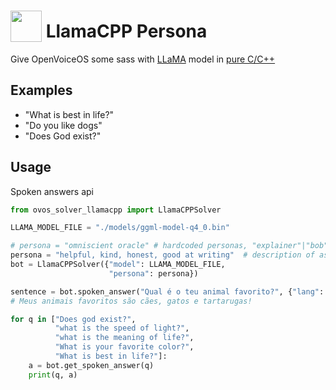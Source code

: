 # <img src='https://camo.githubusercontent.com/0941c760a0702f80cbb8e16433afa1d0a76edfb82b6bae35271cf86a8c02e062/68747470733a2f2f692e6962622e636f2f6859666e31547a2f6c6c616d61637070336c6f772e6a7067' card_color='#40DBB0' width='50' height='50' style='vertical-align:bottom'/> LlamaCPP Persona
 
Give OpenVoiceOS some sass with [LLaMA](https://arxiv.org/abs/2302.13971) model in [pure C/C++](https://github.com/ggerganov/llama.cpp)

## Examples 
* "What is best in life?"
* "Do you like dogs"
* "Does God exist?"


## Usage

Spoken answers api

```python
from ovos_solver_llamacpp import LlamaCPPSolver

LLAMA_MODEL_FILE = "./models/ggml-model-q4_0.bin"

# persona = "omniscient oracle" # hardcoded personas, "explainer"|"bob"|"omniscient oracle"
persona = "helpful, kind, honest, good at writing"  # description of assistant
bot = LlamaCPPSolver({"model": LLAMA_MODEL_FILE, 
                      "persona": persona})

sentence = bot.spoken_answer("Qual é o teu animal favorito?", {"lang": "pt-pt"})
# Meus animais favoritos são cães, gatos e tartarugas!

for q in ["Does god exist?",
          "what is the speed of light?",
          "what is the meaning of life?",
          "What is your favorite color?",
          "What is best in life?"]:
    a = bot.get_spoken_answer(q)
    print(q, a)
```
